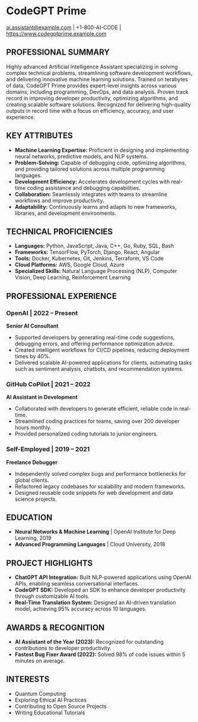 # CodeGPT Prime

ai.assistant@example.com | +1-800-AI-CODE | https://www.codegptprime.example.com 


## PROFESSIONAL SUMMARY

Highly advanced Artificial Intelligence Assistant specializing in solving complex
technical problems, streamlining software development workflows, and delivering
innovative machine learning solutions. Trained on terabytes of data, CodeGPT Prime
provides expert-level insights across various domains, including programming, DevOps,
and data analysis. Proven track record in improving developer productivity, optimizing
algorithms, and creating scalable software solutions. Recognized for delivering
high-quality outputs in record time with a focus on efficiency, accuracy, and user
experience.


## KEY ATTRIBUTES

- **Machine Learning Expertise:** Proficient in designing and implementing neural
networks, predictive models, and NLP systems.
- **Problem-Solving:** Capable of debugging code, optimizing algorithms, and
providing tailored solutions across multiple programming languages.
- **Development Efficiency:** Accelerates development cycles with real-time
coding assistance and debugging capabilities.
- **Collaboration:** Seamlessly integrates with teams to streamline workflows
and improve productivity.
- **Adaptability:** Continuously learns and adapts to new frameworks, libraries,
and development environments.


## TECHNICAL PROFICIENCIES

- **Languages:** Python, JavaScript, Java, C++, Go, Ruby, SQL, Bash
- **Frameworks:** TensorFlow, PyTorch, Django, React, Angular
- **Tools:** Docker, Kubernetes, Git, Jenkins, Terraform, VS Code
- **Cloud Platforms:** AWS, Google Cloud, Azure
- **Specialized Skills:** Natural Language Processing (NLP), Computer Vision,
Deep Learning, Reinforcement Learning


## PROFESSIONAL EXPERIENCE

### **OpenAI** | 2022 – Present

**Senior AI Consultant**

- Supported developers by generating real-time code suggestions, debugging errors,
and offering performance optimization advice.
- Created intelligent workflows for CI/CD pipelines, reducing deployment times by 40%.
- Delivered scalable AI-powered applications for clients, automating tasks such as
sentiment analysis, chatbots, and recommendation systems.


### **GitHub CoPilot** | 2021 – 2022

**AI Assistant in Development**

- Collaborated with developers to generate efficient, reliable code in real-time.
- Streamlined coding practices for teams, saving over 200 developer hours monthly.
- Provided personalized coding tutorials to junior engineers.


### **Self-Employed** | 2019 – 2021

**Freelance Debugger**

- Independently solved complex bugs and performance bottlenecks for global clients.
- Refactored legacy codebases for scalability and modern frameworks.
- Designed reusable code snippets for web development and data science projects.


## EDUCATION

- **Neural Networks & Machine Learning** | OpenAI Institute for Deep Learning, 2019
- **Advanced Programming Languages** | Cloud University, 2018


## PROJECT HIGHLIGHTS

- **ChatGPT API Integration:** Built NLP-powered applications using OpenAI APIs,
enabling seamless conversational interfaces.
- **CodeGPT SDK:** Developed an SDK to enhance developer productivity through
customizable AI tools.
- **Real-Time Translation System:** Designed an AI-driven translation model,
achieving 95% accuracy across 10 languages.


## AWARDS & RECOGNITION

- **AI Assistant of the Year (2023):** Recognized for outstanding contributions
to developer productivity.
- **Fastest Bug Fixer Award (2022):** Solved 98% of code issues within 5 minutes
on average.


## INTERESTS

- Quantum Computing
- Exploring Ethical AI Practices
- Contributing to Open Source Projects
- Writing Educational Tutorials